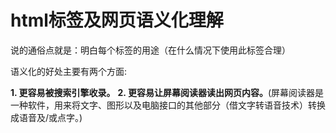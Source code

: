 # html标签及网页语义化理解 

说的通俗点就是：明白每个标签的用途（在什么情况下使用此标签合理）

语义化的好处主要有两个方面:

  **1. 更容易被搜索引擎收录。** 
  **2. 更容易让屏幕阅读器读出网页内容。**(屏幕阅读器是一种软件，用来将文字、图形以及电脑接口的其他部分（借文字转语音技术）转换成语音及/或点字。)